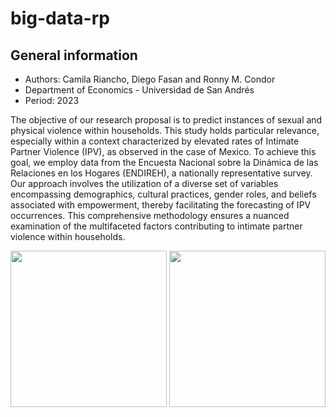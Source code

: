 # big-data-rp
## General information
* Authors: Camila Riancho, Diego Fasan and Ronny M. Condor
* Department of Economics - Universidad de San Andrés
* Period: 2023

The objective of our research proposal is to predict instances of sexual and physical violence within households. This study holds particular relevance, especially within a context characterized by elevated rates of Intimate Partner Violence (IPV), as observed in the case of Mexico. To achieve this goal, we employ data from the Encuesta Nacional sobre la Dinámica de las Relaciones en los Hogares (ENDIREH), a nationally representative survey. Our approach involves the utilization of a diverse set of variables encompassing demographics, cultural practices, gender roles, and beliefs associated with empowerment, thereby facilitating the forecasting of IPV occurrences. This comprehensive methodology ensures a nuanced examination of the multifaceted factors contributing to intimate partner violence within households.

<img src="./Additional Resrouces/Data/outputs/viotype.png" height="250"> <img src="./Additional Resrouces/Data/outputs/beliefs2.png" height="250">

<br />
